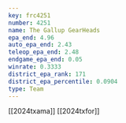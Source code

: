 ```yaml
---
key: frc4251
number: 4251
name: The Gallup GearHeads
epa_end: 4.96
auto_epa_end: 2.43
teleop_epa_end: 2.48
endgame_epa_end: 0.05
winrate: 0.3333
district_epa_rank: 171
district_epa_percentile: 0.0904
type: Team
---
```

[[2024txama]]
[[2024txfor]]
